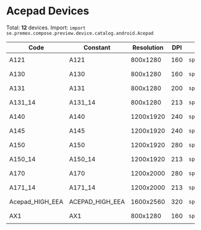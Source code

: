 # Acepad Devices

Total: **12** devices. Import: `import se.premex.compose.preview.device.catalog.android.Acepad`

| Code | Constant | Resolution | DPI | Compose Spec | Preview Usage |
|------|----------|------------|-----|-------------|---------------|
| A121 | A121 | 800x1280 | 160 | `spec:width=800px,height=1280px,dpi=160` | `@Preview(device = Acepad.A121)` |
| A130 | A130 | 800x1280 | 160 | `spec:width=800px,height=1280px,dpi=160` | `@Preview(device = Acepad.A130)` |
| A131 | A131 | 800x1280 | 200 | `spec:width=800px,height=1280px,dpi=200` | `@Preview(device = Acepad.A131)` |
| A131_14 | A131_14 | 800x1280 | 213 | `spec:width=800px,height=1280px,dpi=213` | `@Preview(device = Acepad.A131_14)` |
| A140 | A140 | 1200x1920 | 240 | `spec:width=1200px,height=1920px,dpi=240` | `@Preview(device = Acepad.A140)` |
| A145 | A145 | 1200x1920 | 240 | `spec:width=1200px,height=1920px,dpi=240` | `@Preview(device = Acepad.A145)` |
| A150 | A150 | 1200x1920 | 280 | `spec:width=1200px,height=1920px,dpi=280` | `@Preview(device = Acepad.A150)` |
| A150_14 | A150_14 | 1200x1920 | 213 | `spec:width=1200px,height=1920px,dpi=213` | `@Preview(device = Acepad.A150_14)` |
| A170 | A170 | 1200x2000 | 280 | `spec:width=1200px,height=2000px,dpi=280` | `@Preview(device = Acepad.A170)` |
| A171_14 | A171_14 | 1200x2000 | 213 | `spec:width=1200px,height=2000px,dpi=213` | `@Preview(device = Acepad.A171_14)` |
| Acepad_HIGH_EEA | ACEPAD_HIGH_EEA | 1600x2560 | 320 | `spec:width=1600px,height=2560px,dpi=320` | `@Preview(device = Acepad.ACEPAD_HIGH_EEA)` |
| AX1 | AX1 | 800x1280 | 160 | `spec:width=800px,height=1280px,dpi=160` | `@Preview(device = Acepad.AX1)` |

<!-- Generated automatically. Do not edit manually. -->
